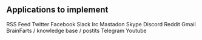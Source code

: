 ## Applications to implement
RSS Feed
Twitter
Facebook
Slack
Irc
Mastadon
Skype
Discord
Reddit
Gmail
BrainFarts / knowledge base / postits
Telegram
Youtube

